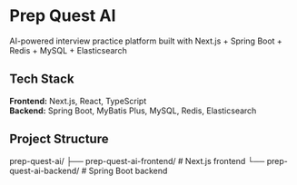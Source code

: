 # Prep Quest AI

AI-powered interview practice platform built with Next.js + Spring Boot + Redis + MySQL + Elasticsearch

## Tech Stack

**Frontend:** Next.js, React, TypeScript  
**Backend:** Spring Boot, MyBatis Plus, MySQL, Redis, Elasticsearch

## Project Structure
prep-quest-ai/
├── prep-quest-ai-frontend/ # Next.js frontend
└── prep-quest-ai-backend/ # Spring Boot backend